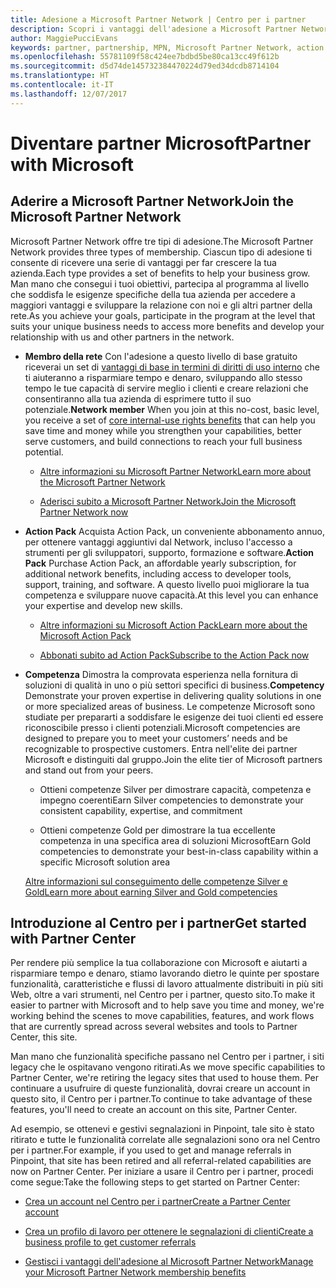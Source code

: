 ```yaml
---
title: Adesione a Microsoft Partner Network | Centro per i partner
description: Scopri i vantaggi dell'adesione a Microsoft Partner Network.
author: MaggiePucciEvans
keywords: partner, partnership, MPN, Microsoft Partner Network, action pack, MAPS, abbonamento action pack, vantaggi, vantaggi MPN, adesione
ms.openlocfilehash: 55781109f58c424ee7bdbd5be80ca13cc49f612b
ms.sourcegitcommit: d5d74de145732384470224d79ed34dcdb8714104
ms.translationtype: HT
ms.contentlocale: it-IT
ms.lasthandoff: 12/07/2017
---
```

# <a name="partner-with-microsoft"></a><span data-ttu-id="e717c-104">Diventare partner Microsoft</span><span class="sxs-lookup"><span data-stu-id="e717c-104">Partner with Microsoft</span></span>

## <a name="join-the-microsoft-partner-network"></a><span data-ttu-id="e717c-105">Aderire a Microsoft Partner Network</span><span class="sxs-lookup"><span data-stu-id="e717c-105">Join the Microsoft Partner Network</span></span>

<span data-ttu-id="e717c-106">Microsoft Partner Network offre tre tipi di adesione.</span><span class="sxs-lookup"><span data-stu-id="e717c-106">The Microsoft Partner Network provides three types of membership.</span></span> <span data-ttu-id="e717c-107">Ciascun tipo di adesione ti consente di ricevere una serie di vantaggi per far crescere la tua azienda.</span><span class="sxs-lookup"><span data-stu-id="e717c-107">Each type provides a set of benefits to help your business grow.</span></span> <span data-ttu-id="e717c-108">Man mano che consegui i tuoi obiettivi, partecipa al programma al livello che soddisfa le esigenze specifiche della tua azienda per accedere a maggiori vantaggi e sviluppare la relazione con noi e gli altri partner della rete.</span><span class="sxs-lookup"><span data-stu-id="e717c-108">As you achieve your goals, participate in the program at the level that suits your unique business needs to access more benefits and develop your relationship with us and other partners in the network.</span></span>

-   <span data-ttu-id="e717c-109">**Membro della rete** Con l'adesione a questo livello di base gratuito riceverai un set di [vantaggi di base in termini di diritti di uso interno](https://partner.microsoft.com/membership/core-benefits) che ti aiuteranno a risparmiare tempo e denaro, sviluppando allo stesso tempo le tue capacità di servire meglio i clienti e creare relazioni che consentiranno alla tua azienda di esprimere tutto il suo potenziale.</span><span class="sxs-lookup"><span data-stu-id="e717c-109">**Network member** When you join at this no-cost, basic level, you receive a set of [core internal-use rights benefits](https://partner.microsoft.com/membership/core-benefits) that can help you save time and money while you strengthen your capabilities, better serve customers, and build connections to reach your full business potential.</span></span>

    -   [<span data-ttu-id="e717c-110">Altre informazioni su Microsoft Partner Network</span><span class="sxs-lookup"><span data-stu-id="e717c-110">Learn more about the Microsoft Partner Network</span></span>](https://partner.microsoft.com/membership/how-it-works)

    -   [<span data-ttu-id="e717c-111">Aderisci subito a Microsoft Partner Network</span><span class="sxs-lookup"><span data-stu-id="e717c-111">Join the Microsoft Partner Network now</span></span>](https://partners.microsoft.com/PartnerProgram/simplifiedenrollment.aspx)

-   <span data-ttu-id="e717c-112">**Action Pack** Acquista Action Pack, un conveniente abbonamento annuo, per ottenere vantaggi aggiuntivi dal Network, incluso l'accesso a strumenti per gli sviluppatori, supporto, formazione e software.</span><span class="sxs-lookup"><span data-stu-id="e717c-112">**Action Pack** Purchase Action Pack, an affordable yearly subscription, for additional network benefits, including access to developer tools, support, training, and software.</span></span> <span data-ttu-id="e717c-113">A questo livello puoi migliorare la tua competenza e sviluppare nuove capacità.</span><span class="sxs-lookup"><span data-stu-id="e717c-113">At this level you can enhance your expertise and develop new skills.</span></span>

    -   [<span data-ttu-id="e717c-114">Altre informazioni su Microsoft Action Pack</span><span class="sxs-lookup"><span data-stu-id="e717c-114">Learn more about the Microsoft Action Pack</span></span>](https://partner.microsoft.com/membership/action-pack)

    -   [<span data-ttu-id="e717c-115">Abbonati subito ad Action Pack</span><span class="sxs-lookup"><span data-stu-id="e717c-115">Subscribe to the Action Pack now</span></span>](mpn-get-action-pack.md)

-   <span data-ttu-id="e717c-116">**Competenza** Dimostra la comprovata esperienza nella fornitura di soluzioni di qualità in uno o più settori specifici di business.</span><span class="sxs-lookup"><span data-stu-id="e717c-116">**Competency** Demonstrate your proven expertise in delivering quality solutions in one or more specialized areas of business.</span></span> <span data-ttu-id="e717c-117">Le competenze Microsoft sono studiate per prepararti a soddisfare le esigenze dei tuoi clienti ed essere riconoscibile presso i clienti potenziali.</span><span class="sxs-lookup"><span data-stu-id="e717c-117">Microsoft competencies are designed to prepare you to meet your customers’ needs and be recognizable to prospective customers.</span></span> <span data-ttu-id="e717c-118">Entra nell'elite dei partner Microsoft e distinguiti dal gruppo.</span><span class="sxs-lookup"><span data-stu-id="e717c-118">Join the elite tier of Microsoft partners and stand out from your peers.</span></span>

    -   <span data-ttu-id="e717c-119">Ottieni competenze Silver per dimostrare capacità, competenza e impegno coerenti</span><span class="sxs-lookup"><span data-stu-id="e717c-119">Earn Silver competencies to demonstrate your consistent capability, expertise, and commitment</span></span>

    -   <span data-ttu-id="e717c-120">Ottieni competenze Gold per dimostrare la tua eccellente competenza in una specifica area di soluzioni Microsoft</span><span class="sxs-lookup"><span data-stu-id="e717c-120">Earn Gold competencies to demonstrate your best-in-class capability within a specific Microsoft solution area</span></span>

    [<span data-ttu-id="e717c-121">Altre informazioni sul conseguimento delle competenze Silver e Gold</span><span class="sxs-lookup"><span data-stu-id="e717c-121">Learn more about earning Silver and Gold competencies</span></span>](https://partner.microsoft.com/membership/competencies)

   
## <a name="get-started-with-partner-center"></a><span data-ttu-id="e717c-122">Introduzione al Centro per i partner</span><span class="sxs-lookup"><span data-stu-id="e717c-122">Get started with Partner Center</span></span>

<span data-ttu-id="e717c-123">Per rendere più semplice la tua collaborazione con Microsoft e aiutarti a risparmiare tempo e denaro, stiamo lavorando dietro le quinte per spostare funzionalità, caratteristiche e flussi di lavoro attualmente distribuiti in più siti Web, oltre a vari strumenti, nel Centro per i partner, questo sito.</span><span class="sxs-lookup"><span data-stu-id="e717c-123">To make it easier to partner with Microsoft and to help save you time and money, we're working behind the scenes to move capabilities, features, and work flows that are currently spread across several websites and tools to Partner Center, this site.</span></span> 

<span data-ttu-id="e717c-124">Man mano che funzionalità specifiche passano nel Centro per i partner, i siti legacy che le ospitavano vengono ritirati.</span><span class="sxs-lookup"><span data-stu-id="e717c-124">As we move specific capabilities to Partner Center, we're retiring the legacy sites that used to house them.</span></span> <span data-ttu-id="e717c-125">Per continuare a usufruire di queste funzionalità, dovrai creare un account in questo sito, il Centro per i partner.</span><span class="sxs-lookup"><span data-stu-id="e717c-125">To continue to take advantage of these features, you'll need to create an account on this site, Partner Center.</span></span> 

<span data-ttu-id="e717c-126">Ad esempio, se ottenevi e gestivi segnalazioni in Pinpoint, tale sito è stato ritirato e tutte le funzionalità correlate alle segnalazioni sono ora nel Centro per i partner.</span><span class="sxs-lookup"><span data-stu-id="e717c-126">For example, if you used to get and manage referrals in Pinpoint, that site has been retired and all referral-related capabilities are now on Partner Center.</span></span> <span data-ttu-id="e717c-127">Per iniziare a usare il Centro per i partner, procedi come segue:</span><span class="sxs-lookup"><span data-stu-id="e717c-127">Take the following steps to get started on Partner Center:</span></span>   

-   [<span data-ttu-id="e717c-128">Crea un account nel Centro per i partner</span><span class="sxs-lookup"><span data-stu-id="e717c-128">Create a Partner Center account</span></span>](mpn-create-a-partner-center-account.md)

-   [<span data-ttu-id="e717c-129">Crea un profilo di lavoro per ottenere le segnalazioni di clienti</span><span class="sxs-lookup"><span data-stu-id="e717c-129">Create a business profile to get customer referrals</span></span>](create-a-marketing-profile.md)

-   [<span data-ttu-id="e717c-130">Gestisci i vantaggi dell'adesione al Microsoft Partner Network</span><span class="sxs-lookup"><span data-stu-id="e717c-130">Manage your Microsoft Partner Network membership benefits</span></span>](manage-your-partner-network-benefits.md)

